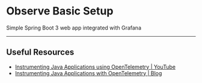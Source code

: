# Observe Basic Setup
Simple Spring Boot 3 web app integrated with Grafana

---
## Useful Resources
- [Instrumenting Java Applications using OpenTelemetry | YouTube](https://www.youtube.com/watch?v=XvmicNH_4lc&list=PLDqi6CuDzubz5viRapQ049TjJMOCCu9MJ&index=2)
- [Instrumenting Java Applications with OpenTelemetry | Blog](https://community.aws/tutorials/instrumenting-java-apps-using-opentelemetry)